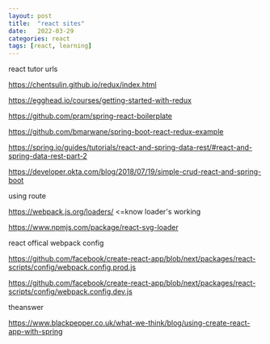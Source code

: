```yaml
---
layout: post
title:  "react sites"
date:   2022-03-29
categories: react
tags: [react, learning]
---
```

react tutor urls

<https://chentsulin.github.io/redux/index.html>

<https://egghead.io/courses/getting-started-with-redux>

<https://github.com/pram/spring-react-boilerplate>

<https://github.com/bmarwane/spring-boot-react-redux-example>

<https://spring.io/guides/tutorials/react-and-spring-data-rest/#react-and-spring-data-rest-part-2>



<https://developer.okta.com/blog/2018/07/19/simple-crud-react-and-spring-boot>

using route

<https://webpack.js.org/loaders/>    <=know loader's working

<https://www.npmjs.com/package/react-svg-loader>

react offical webpack config

<https://github.com/facebook/create-react-app/blob/next/packages/react-scripts/config/webpack.config.prod.js>

<https://github.com/facebook/create-react-app/blob/next/packages/react-scripts/config/webpack.config.dev.js>

theanswer

<https://www.blackpepper.co.uk/what-we-think/blog/using-create-react-app-with-spring>
